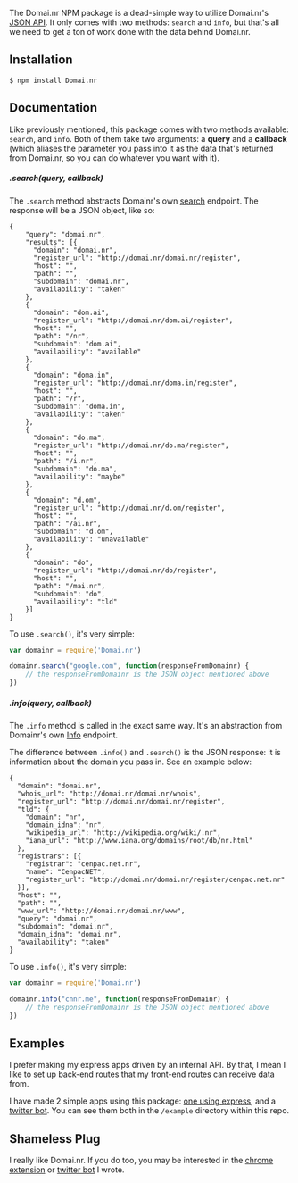 The Domai.nr NPM package is a dead-simple way to utilize Domai.nr's [JSON API](http://domai.nr/api/docs/json). It only comes with two methods: `search` and `info`, but that's all we need to get a ton of work done with the data behind Domai.nr.


## Installation

	$ npm install Domai.nr


## Documentation

Like previously mentioned, this package comes with two methods available: `search`, and `info`. Both of them take two arguments: a **query** and a **callback** (which aliases the parameter you pass into it as the data that's returned from Domai.nr, so you can do whatever you want with it).

##### .search(query, callback)

The `.search` method abstracts Domainr's own [search](http://domai.nr/api/docs/json#search-api) endpoint. The response will be a JSON object, like so:

	{
	    "query": "domai.nr",
	    "results": [{
	      "domain": "domai.nr",
	      "register_url": "http://domai.nr/domai.nr/register",
	      "host": "",
	      "path": "",
	      "subdomain": "domai.nr",
	      "availability": "taken"
	    },
	    {
	      "domain": "dom.ai",
	      "register_url": "http://domai.nr/dom.ai/register",
	      "host": "",
	      "path": "/nr",
	      "subdomain": "dom.ai",
	      "availability": "available"
	    },
	    {
	      "domain": "doma.in",
	      "register_url": "http://domai.nr/doma.in/register",
	      "host": "",
	      "path": "/r",
	      "subdomain": "doma.in",
	      "availability": "taken"
	    },
	    {
	      "domain": "do.ma",
	      "register_url": "http://domai.nr/do.ma/register",
	      "host": "",
	      "path": "/i.nr",
	      "subdomain": "do.ma",
	      "availability": "maybe"
	    },
	    {
	      "domain": "d.om",
	      "register_url": "http://domai.nr/d.om/register",
	      "host": "",
	      "path": "/ai.nr",
	      "subdomain": "d.om",
	      "availability": "unavailable"
	    },
	    {
	      "domain": "do",
	      "register_url": "http://domai.nr/do/register",
	      "host": "",
	      "path": "/mai.nr",
	      "subdomain": "do",
	      "availability": "tld"
	    }]
	}


To use `.search()`, it's very simple:

```js
var domainr = require('Domai.nr')

domainr.search("google.com", function(responseFromDomainr) {
	// the responseFromDomainr is the JSON object mentioned above
})
```

##### .info(query, callback)

The `.info` method is called in the exact same way. It's an abstraction from Domainr's own [Info](http://domai.nr/api/docs/json#info-api) endpoint.

The difference between `.info()` and `.search()` is the JSON response: it is information about the domain you pass in. See an example below:

	{
	  "domain": "domai.nr",
	  "whois_url": "http://domai.nr/domai.nr/whois",
	  "register_url": "http://domai.nr/domai.nr/register",
	  "tld": {
	    "domain": "nr",
	    "domain_idna": "nr",
	    "wikipedia_url": "http://wikipedia.org/wiki/.nr",
	    "iana_url": "http://www.iana.org/domains/root/db/nr.html"
	  },
	  "registrars": [{
	    "registrar": "cenpac.net.nr",
	    "name": "CenpacNET",
	    "register_url": "http://domai.nr/domai.nr/register/cenpac.net.nr"
	  }],
	  "host": "",
	  "path": "",
	  "www_url": "http://domai.nr/domai.nr/www",
	  "query": "domai.nr",
	  "subdomain": "domai.nr",
	  "domain_idna": "domai.nr",
	  "availability": "taken"
	}

To use `.info()`, it's very simple:

```js
var domainr = require('Domai.nr')

domainr.info("cnnr.me", function(responseFromDomainr) {
	// the responseFromDomainr is the JSON object mentioned above
})
```


## Examples

I prefer making my express apps driven by an internal API. By that, I mean I like to set up back-end routes that my front-end routes can receive data from.

I have made 2 simple apps using this package: [one using express](https://github.com/connor/Domainr-Node/tree/master/examples/express), and a [twitter bot](checkthisdomain-bot). You can see them both in the `/example` directory within this repo.


## Shameless Plug

I really like Domai.nr. If you do too, you may be interested in the [chrome extension](https://chrome.google.com/webstore/detail/ckimnhkhhfcedianojdljjgpgachccpf/reviews) or [twitter bot](checkthisdomain-bot) I wrote.
